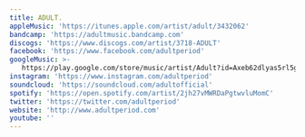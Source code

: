 ```yaml
---
title: ADULT.
appleMusic: 'https://itunes.apple.com/artist/adult/3432062'
bandcamp: 'https://adultmusic.bandcamp.com'
discogs: 'https://www.discogs.com/artist/3718-ADULT'
facebook: 'https://www.facebook.com/adultperiod'
googleMusic: >-
   https://play.google.com/store/music/artist/Adult?id=Axeb62dlyas5rl5g3gtgvgcmkve
instagram: 'https://www.instagram.com/adultperiod'
soundcloud: 'https://soundcloud.com/adultofficial'
spotify: 'https://open.spotify.com/artist/2jh27vMWRDaPgtwvluMomC'
twitter: 'https://twitter.com/adultperiod'
website: 'http://www.adultperiod.com'
youtube: ''
---
```

